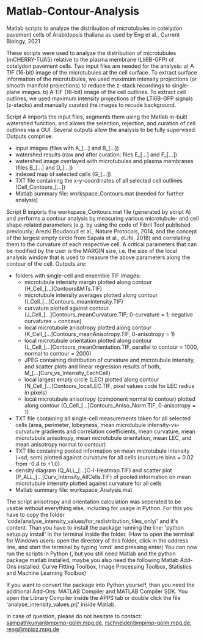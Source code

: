 # Matlab-Contour-Analysis
Matlab scripts to analyze the distribution of microtubules in cotelydon pavement cells of Arabidopsis thaliana as used by Eng et al., Current Biology, 2021

These scripts were used to analyze the distribution of microtubules (mCHERRY-TUA5) relative to the plasma membrane (LIi6B-GFP) of cotelydon pavement cells. Two input files are needed for the analysis:
a) A TIF (16-bit) image of the microtubules at the cell surface. To extract surface information of the microtubules, we used maximum intensity projections (or smooth manifold projections) to reduce the z-stack recordings to single-plane images.
b) A TIF (16-bit) image of the cell outlines. To extract cell outlines, we used maximum intensity projections of the LTi6B-GFP signals (z-stacks) and manually curated the images to recude background.

Script A imports the input files, segments them using the Matlab in-built watershed function, and allows the selection, rejection, and curation of cell outlines via a GUI. Several outputs allow the analysis to be fully supervised. Outputs comprise:
- input images (files with A_[...] and B_[...])
- watershed results (raw and after curation; files E_[...] and F_[...])
- watershed image overlayed with microtubules and plasma membranes (files B_[...] and D_[...])
- indexed map of selected cells (G_[...])
- TXT file containing the x-y-coordinates of all selected cell outlines (Cell_Contours_[...])
- Matlab summary file: workspace_Contours.mat (needed for further analysis)

Script B imports the workspace_Contours.mat file (generated by script A) and performs a contour analysis by measuring various microtubule- and cell shape-related parameters (e.g. by using the code of Fibril Tool published previously; Arezki Boudaoud et al., Nature Protocols, 2014, and the concept of the largest empty circle from Sapala et al., eLife, 2018) and correlating them to the curvature of each respective cell. A critical parameters that can be modified by the user is the MARGIN size, i.e. the size of the local analysis window that is used to measure the above parameters along the contour of the cell. Outputs are:
- folders with single-cell and ensemble TIF images:
    - microtubule intensity margin plotted along contour (H_Cell_[...]Contours&MTs.TIF)
    - microtubule intensity averages plotted along contour (I_Cell_[...]Contours_meanIntensity.TIF)
    - curvature plotted against contour (J_Cell_[...]Contours_meanCurvature.TIF; 0-curvature = 1; negative curvatures = concave)
    - local microtubule anisotropy plotted along contour (K_Cell_[...]Contours_meanAnisotropy.TIF, 0-anisotropy = 1)
    - local microtubule orientation plotted along contour (L_Cell_[...]Contours_meanOrientation.TIF, parallel to contour = 1000, normal to contour = 2000)
    - JPEG containing distribution of curvature and microtubule intensity, and scatter plots and linear regression results of both, M_[...]Curv_vs_Intensity_EachCell)
    - local largest empty circle (LEC) plotted along contour (N_Cell_[...]Contours_localLEC.TIF, pixel values code for LEC radius in pixels)
    - local microtubule anisotropy (component normal to contour) plotted along contour (O_Cell_[...]Contours_Aniso_Norm.TIF, 0-anisotropy = 1)
- TXT file containing all single-cell measurements taken for all selected cells (area, perimeter, lobeyness, mean microtubule intensity-vs-curvature gradients and correlation coefficients, mean curvature, mean microtubule anisotropy, mean microtubule orientation, mean LEC, and mean anisotropy normal to contour)
- TXT file containing pooled information on mean microtubule intensity (+sd, sem) plotted against curvature for all cells (curvature bins = 0.02 from -0.4 to +1.0)
- density diagram (Q_ALL_[...]C-I-Heatmap.TIF) and scatter plot (P_ALL_[...]Curv_Intensity_AllCells.TIF) of pooled information on mean microtubule intensity plotted against curvature for all cells
- Matlab summary file: workspace_Analysis.mat

The script anisotropy and orientation calculation was seperated to be usable without everything else, including for usage in Python.
For this you have to copy the folder 'code/analyse_intensity_values/for_redistribution_files_only/' and it's content.
Than you have to install the package running the line: 'python setup.py install' in the terminal inside the folder. (How to open the terminal for Windows users: open the directory of this folder, click in the address line, and start the terminal by typing 'cmd' and pressing enter)
You can now run the scripts in Python (, but you still need Matlab and the python package matlab installed, maybe you also need the following Matlab Add-Ons installed: Curve Fitting Toolbox, Image Processing Toolbox, Statistics and Machine Learning Toolbox)

If you want to convert the package into Python yourself, than you need the additional Add-Ons: MATLAB Compiler and MATLAB Compiler SDK. You open the Library Compiler inside the APPS tab or double click the file 'analyse_intensity_values.prj' inside Matlab.


In case of question, please do not hesitate to contact:
sampathkumar@mpimp-golm.mpg.de, rschneider@mpimp-golm.mpg.de, reng@mpipz.mpg.de
